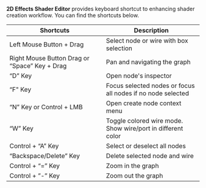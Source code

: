 **2D Effects Shader Editor** provides keyboard shortcut to enhancing shader creation workflow. You can find the shortcuts below.

| Shortcuts                | Description                            |
|--------------------------|----------------------------------------|
| Left Mouse Button + Drag | Select node or wire with box selection |
| Right Mouse Button Drag  or “Space” Key + Drag | Pan and navigating the graph |
| “D” Key	| Open node's inspector |
| “F" Key	| Focus selected nodes or focus all nodes if no node selected |
| “N” Key or Control + LMB	| Open create node context menu |
| “W” Key 	| Toggle colored wire mode. Show wire/port in different color |
| Control + “A” Key 	| Select or deselect all nodes |
| “Backspace/Delete” Key 	| Delete selected node and wire |
| Control + “=” Key	| Zoom in the graph |
| Control + ”-” Key 	| Zoom out the graph |